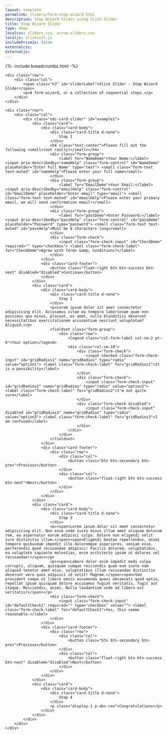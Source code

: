 ```yaml
---
layout: template
permalink: sliders/form-step-wizard.html
description: Step Wizard Slider using Slick Slider
title: Step Wizard Slider 
type: demo
localcss: sliders.css, arrow-sliders.css
localjs: slickinit.js
includePrismJs: false
externalcss:
externaljs:
---
```


{%- include breadcrumbs.html -%}

<div class="container">

	<div class="row">
		<div class="col">
			<span class="h3" id="sliderLabel">Slick Slider - Step Wizard Slider</span>
			<p>A form wizard, or a collection of sequential steps.</p>
		</div>
	</div>

	<div class="row">
		<div class="col">
			<div class="cdc-card-slider" id="example1">
				<div class="card">
					<div class="card-body">
						<div class="card-title d-none">
							Step 1
						</div>
						<h4 class="text-center">Please fill out the following <small>(not really)</small></h4>
						<div class="form-group">
							<label for="NameDemo">Your Name:</label> <input aria-describedby="nameHelp" class="form-control" id="NameDemo" placeholder="Enter Full Name" type="text"> <small class="form-text text-muted" id="nameHelp">Please enter your full name</small>
						</div>
						<div class="form-group">
							<label for="EmailDemo">Your Email:</label> <input aria-describedby="emailHelp" class="form-control" id="EmailDemo" placeholder="Enter email" type="email"> <small class="form-text text-muted" id="emailHelp">Please enter your primary email, we will send confirmation email!</small>
						</div>
						<div class="form-group">
							<label for="passDemo">Enter Password:</label> <input aria-describedby="passHelp" class="form-control" id="passDemo" placeholder="Password" type="password"> <small class="form-text text-muted" id="passHelp">Must be 8 characters long</small>
						</div>
						<div class="form-check">
							<input class="form-check-input" id="CheckDemo" required="" type="checkbox"> <label class="form-check-label" for="CheckDemo">Agree with Terms &amp; Conditions?</label>
						</div>
					</div>
					<div class="card-footer">
						<button class="float-right btn btn-success btn-next" disabled="disabled">Continue</button>
					</div>
				</div>
				<div class="card">
					<div class="card-body">
						<div class="card-title d-none">
							Step 2
						</div>
						<p>Lorem ipsum dolor sit amet consectetur adipisicing elit. Accusamus vitae ea tempora laboriosam quae non possimus quo minus, placeat, ex amet, nulla blanditiis deserunt necessitatibus exercitationem accusantium nesciunt voluptatum? Aliquid.</p>
						<fieldset class="form-group">
							<div class="row">
								<legend class="col-form-label col-sm-2 pt-0">Your option</legend>
								<div class="col-sm-10">
									<div class="form-check">
										<input checked class="form-check-input" id="gridRadios1" name="gridRadios" type="radio" value="option1"> <label class="form-check-label" for="gridRadios1">It is a possibility</label>
									</div>
									<div class="form-check">
										<input class="form-check-input" id="gridRadios2" name="gridRadios" type="radio" value="option2"> <label class="form-check-label" for="gridRadios2">I'm not quite sure</label>
									</div>
									<div class="form-check disabled">
										<input class="form-check-input" disabled id="gridRadios3" name="gridRadios" type="radio" value="option3"> <label class="form-check-label" for="gridRadios3">I am confused</label>
									</div>
								</div>
							</div>
						</fieldset>
					</div>
					<div class="card-footer">
						<div class="row">
							<div class="col">
								<button class="btn btn-secondary btn-prev">Previous</button>
							</div>
							<div class="col">
								<button class="float-right btn btn-success btn-next">Next</button>
							</div>
						</div>
					</div>
				</div>
				<div class="card">
					<div class="card-body">
						<div class="card-title d-none">
							Step 3
						</div>
						<p><span>Lorem ipsum dolor sit amet consectetur adipisicing elit. Non esse unde iusto minus illum amet aliquam dolorum rem, ea aspernatur earum adipisci culpa. Dolore non eligendi velit iure distinctio illum.</span><span>Eligendi beatae repellendus, animi tempore quibusdam impedit illo doloremque asperiores, veniam esse, perferendis quod recusandae adipisci! Facilis dolorem, voluptatibus, ea voluptate sapiente molestias, enim architecto ipsam ut dolores vel recusandae!</span></p>
						<p><span>Labore dolor enim impedit modi culpa corrupti, aliquam, quisquam cumque reiciendis quam eum iusto nam aliquid tenetur amet eius, voluptatibus illum recusandae distinctio deserunt vero quos adipisci id velit! Magnam.</span><span>Sed provident saepe ut libero omnis assumenda quasi obcaecati quod optio, repellat ipsum quisquam dolore accusamus fugiat veritatis, fugit aut itaque. Reiciendis, animi. Nulla laudantium unde ad libero est veritatis?</span></p>
						<div class="form-check">
							<input class="form-check-input" id="defaultCheck1" required="" type="checkbox" value=""> <label class="form-check-label" for="defaultCheck1">Yes, this seems reasonable.</label>
						</div>
					</div>
					<div class="card-footer">
						<div class="row">
							<div class="col">
								<button class="btn btn-secondary btn-prev">Previous</button>
							</div>
							<div class="col">
								<button class="float-right btn btn-success btn-next" disabled="disabled">Next</button>
							</div>
						</div>
					</div>
				</div>
				<div class="card">
					<div class="card-body">
						<div class="card-title d-none">
							Step 4
						</div>
						<p class="display-1 p-abs-cen">Congratulations</p>
					</div>
				</div>
			</div>
		</div>
	</div>
</div>

<script id="prism-source">
window.addEventListener( 'DOMContentLoaded', function() {
	( function( $ ) {


		slickInit( '#example1', {
			'sliderType': '',
			'bodyClass': '',
			'ariaLabel': '',
			'centerMode': false,
			'arrows': false,
			'ariaLabelTarget': 'sliderLabel1',
			'customPaging': function( slick, index ) {
				var t = slick.$slides.eq( index ),
					img = t.find( 'img' ),
					src = img.attr( 'src' ),
					title = t.find( '.card-title' ),
					text = title.text();
				console.log( slick.defaults )
				return text;
			},
			'callback': function( t, d ) {
				t.addClass( 'cdc-arrow-slider' );
			},
			'responsive': [ {
				'breakpoint': 1200,
				'settings': {
					'slidesToShow': 1,
					'slidesToScroll': 1
				}
			}, {
				'breakpoint': 992,
				'settings': {
					'slidesToShow': 1,
					'slidesToScroll': 1
				}
			}, {
				'breakpoint': 768,
				'settings': {
					'slidesToShow': 1,
					'slidesToScroll': 1
				}
			}, {
				'breakpoint': 576,
				'settings': {
					'slidesToShow': 1,
					'slidesToScroll': 1
				}
			}, {
				'breakpoint': 0,
				'settings': {
					'slidesToShow': 1,
					'slidesToScroll': 1,
					'centerPadding': '20px'
				}
			} ]
		} );
	     
	     $( '.btn-next' ).on( 'click', function() {
	     	$( '.cdc-card-slider' ).slick( 'slickNext' );
	     } );
	     $( '.btn-prev' ).on( 'click', function() {
	     	$( '.cdc-card-slider' ).slick( 'slickPrev' );
	     } );
	     $( 'input:checkbox[required]' ).on( 'click', function() {
	     	$( this ).parents( '.card' ).find( '.btn-next' ).attr( 'disabled', !$( this ).is( ':checked' ) )
	     } );

	} )( jQuery );
} );
</script>